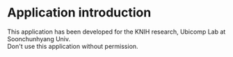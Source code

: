# Application introduction
This application has been developed for the KNIH research, Ubicomp Lab at Soonchunhyang Univ.<br>
Don't use this application without permission.

